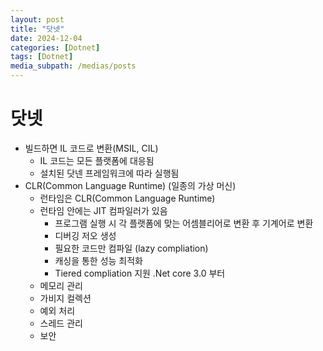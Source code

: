 ```yaml
---
layout: post
title: "닷넷"
date: 2024-12-04
categories: [Dotnet]
tags: [Dotnet]
media_subpath: /medias/posts
---
```


# 닷넷
 - 빌드하면 IL 코드로 변환(MSIL, CIL)
    - IL 코드는 모든 플랫폼에 대응됨
    - 설치된 닷넨 프레임워크에 따라 실행됨
 -  CLR(Common Language Runtime) (일종의 가상 머신)
    - 런타임은 CLR(Common Language Runtime)
    - 런타임 안에는 JIT 컴파일러가 있음
      - 프로그램 실행 시 각 플랫폼에 맞는 어셈블리어로 변환 후 기계어로 변환
      - 디버깅 저오 생성
      - 필요한 코드만 컴파일 (lazy compliation)
      - 캐싱을 통한 성능 최적화
      - Tiered compliation 지원 .Net core 3.0 부터
    - 메모리 관리
    - 가비지 컬렉션
    - 예외 처리
    - 스레드 관리
    - 보안
